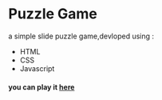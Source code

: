 # Puzzle Game
a simple slide puzzle game,devloped using :
* HTML
* CSS
* Javascript
#### you can play it [here](https://puzzle-game-dzarapp.netlify.app)
